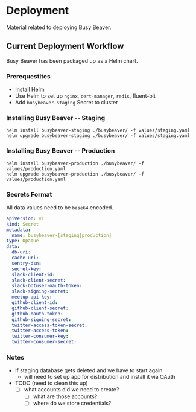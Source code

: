 # Deployment

Material related to deploying Busy Beaver.

## Current Deployment Workflow

Busy Beaver has been packaged up as a Helm chart.

### Prerequestites

- Install Helm
- Use Helm to set up `nginx`, `cert-manager`, `redis`, fluent-bit
- Add `busybeaver-staging` Secret to cluster

### Installing Busy Beaver -- Staging

```console
helm install busybeaver-staging ./busybeaver/ -f values/staging.yaml
helm upgrade busybeaver-staging ./busybeaver/ -f values/staging.yaml
```

### Installing Busy Beaver -- Production

```console
helm install busybeaver-production ./busybeaver/ -f values/production.yaml
helm upgrade busybeaver-production ./busybeaver/ -f values/production.yaml
```

### Secrets Format

All data values need to be `base64` encoded.

```yaml
apiVersion: v1
kind: Secret
metadata:
  name: busybeaver-[staging|production]
type: Opaque
data:
  db-uri:
  cache-uri:
  sentry-dsn:
  secret-key:
  slack-client-id:
  slack-client-secret:
  slack-botuser-oauth-token:
  slack-signing-secret:
  meetup-api-key:
  github-client-id:
  github-client-secret:
  github-oauth-token:
  github-signing-secret:
  twitter-access-token-secret:
  twitter-access-token:
  twitter-consumer-key:
  twitter-consumer-secret:
```

### Notes

- if staging database gets deleted and we have to start again
  - will need to set up app for distribution and install it via OAuth
- TODO (need to clean this up)
  - [ ] what accounts did we need to create?
    - [ ] what are those accounts?
    - [ ] where do we store credentials?
